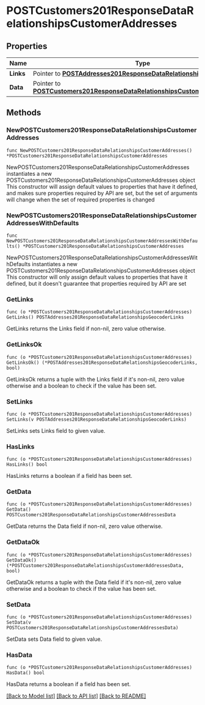 # POSTCustomers201ResponseDataRelationshipsCustomerAddresses

## Properties

Name | Type | Description | Notes
------------ | ------------- | ------------- | -------------
**Links** | Pointer to [**POSTAddresses201ResponseDataRelationshipsGeocoderLinks**](POSTAddresses201ResponseDataRelationshipsGeocoderLinks.md) |  | [optional] 
**Data** | Pointer to [**POSTCustomers201ResponseDataRelationshipsCustomerAddressesData**](POSTCustomers201ResponseDataRelationshipsCustomerAddressesData.md) |  | [optional] 

## Methods

### NewPOSTCustomers201ResponseDataRelationshipsCustomerAddresses

`func NewPOSTCustomers201ResponseDataRelationshipsCustomerAddresses() *POSTCustomers201ResponseDataRelationshipsCustomerAddresses`

NewPOSTCustomers201ResponseDataRelationshipsCustomerAddresses instantiates a new POSTCustomers201ResponseDataRelationshipsCustomerAddresses object
This constructor will assign default values to properties that have it defined,
and makes sure properties required by API are set, but the set of arguments
will change when the set of required properties is changed

### NewPOSTCustomers201ResponseDataRelationshipsCustomerAddressesWithDefaults

`func NewPOSTCustomers201ResponseDataRelationshipsCustomerAddressesWithDefaults() *POSTCustomers201ResponseDataRelationshipsCustomerAddresses`

NewPOSTCustomers201ResponseDataRelationshipsCustomerAddressesWithDefaults instantiates a new POSTCustomers201ResponseDataRelationshipsCustomerAddresses object
This constructor will only assign default values to properties that have it defined,
but it doesn't guarantee that properties required by API are set

### GetLinks

`func (o *POSTCustomers201ResponseDataRelationshipsCustomerAddresses) GetLinks() POSTAddresses201ResponseDataRelationshipsGeocoderLinks`

GetLinks returns the Links field if non-nil, zero value otherwise.

### GetLinksOk

`func (o *POSTCustomers201ResponseDataRelationshipsCustomerAddresses) GetLinksOk() (*POSTAddresses201ResponseDataRelationshipsGeocoderLinks, bool)`

GetLinksOk returns a tuple with the Links field if it's non-nil, zero value otherwise
and a boolean to check if the value has been set.

### SetLinks

`func (o *POSTCustomers201ResponseDataRelationshipsCustomerAddresses) SetLinks(v POSTAddresses201ResponseDataRelationshipsGeocoderLinks)`

SetLinks sets Links field to given value.

### HasLinks

`func (o *POSTCustomers201ResponseDataRelationshipsCustomerAddresses) HasLinks() bool`

HasLinks returns a boolean if a field has been set.

### GetData

`func (o *POSTCustomers201ResponseDataRelationshipsCustomerAddresses) GetData() POSTCustomers201ResponseDataRelationshipsCustomerAddressesData`

GetData returns the Data field if non-nil, zero value otherwise.

### GetDataOk

`func (o *POSTCustomers201ResponseDataRelationshipsCustomerAddresses) GetDataOk() (*POSTCustomers201ResponseDataRelationshipsCustomerAddressesData, bool)`

GetDataOk returns a tuple with the Data field if it's non-nil, zero value otherwise
and a boolean to check if the value has been set.

### SetData

`func (o *POSTCustomers201ResponseDataRelationshipsCustomerAddresses) SetData(v POSTCustomers201ResponseDataRelationshipsCustomerAddressesData)`

SetData sets Data field to given value.

### HasData

`func (o *POSTCustomers201ResponseDataRelationshipsCustomerAddresses) HasData() bool`

HasData returns a boolean if a field has been set.


[[Back to Model list]](../README.md#documentation-for-models) [[Back to API list]](../README.md#documentation-for-api-endpoints) [[Back to README]](../README.md)


